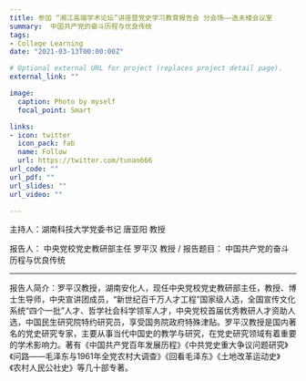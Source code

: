 ```yaml
---
title: 参加 “湘江高端学术论坛”讲座暨党史学习教育报告会 分会场——逸夫楼会议室
summary:  中国共产党的奋斗历程与优良传统
tags:
- College Learning
date: "2021-03-13T00:00:00Z"

# Optional external URL for project (replaces project detail page).
external_link: ""

image:
  caption: Photo by myself
  focal_point: Smart

links:
- icon: twitter
  icon_pack: fab
  name: Follow
  url: https://twitter.com/tunan666
url_code: ""
url_pdf: ""
url_slides: ""
url_video: ""

---
```

主持人：湖南科技大学党委书记 唐亚阳 教授

报告人： 中央党校党史教研部主任 罗平汉 教授
/
报告题目： 中国共产党的奋斗历程与优良传统

---
报告人简介：罗平汉教授，湖南安化人，现任中央党校党史教研部主任，教授、博士生导师，中央宣讲团成员，“新世纪百千万人才工程”国家级人选，全国宣传文化系统“四个一批”人才、哲学社会科学领军人才，中央党校首届优秀教研人才资助人选，中国民生研究院特约研究员，享受国务院政府特殊津贴。罗平汉教授是国内著名的党史研究专家，主要从事当代中国史的教学与研究，在党史研究领域有着重要的学术影响力。著有《中国共产党百年发展历程》《中共党史重大争议问题研究》《问路——毛泽东与1961年全党农村大调查》《回看毛泽东》《土地改革运动史》《农村人民公社史》等几十部专著。


